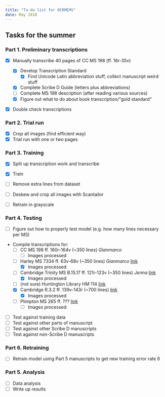 ```yaml
---
title: "To-do list for OCRMEMS"
date: May 2018
---
```


## Tasks for the summer

### Part 1. Preliminary transcriptions

- [x] Manually transcribe 40 pages of CC MS 198 (ff. 16r-35v)

    - [x] Develop Transcription Standard
        - [x] Find Unicode Latin abbreviation stuff, collect manuscript weird stuff
    - [x] Complete Scribe D Guide (letters plus abbreviations)
    - [ ] Complete MS 198 description (after reading various sources)
    - [x] Figure out what to do about book transcription/"gold standard"

- [x] Double check transcriptions

### Part 2. Trial run

- [X] Crop all images (find efficient way)
- [x] Trial run with one or two pages

### Part 3. Training

- [x] Split up transcription work and transcribe
- [x] Train
- [ ] Remove extra lines from dataset
- [ ] Deskew and crop all images with Scantailor
- [ ] Retrain in grayscale


### Part 4. Testing

- [ ] Figure out how to properly test model (e.g. how many lines necessary per MS)
- Compile transcriptions for:
  - [ ] CC MS 198 ff. 160r-164v (~350 lines) *Gianmarco*
      - [ ] Images processed
  - [ ] Harley MS 7334 ff. 63v-68v (~350 lines) *Gianmarco* [link](http://www.bl.uk/manuscripts/Viewer.aspx?ref=harley_ms_7334_fs001r)
      - [x] Images processed
  - [ ] Cambridge Trinity MS B.15.17 ff. 121r-123v (~350 lines) *Jenna* [link](http://trin-sites-pub.trin.cam.ac.uk/james/viewpage.php?index=216)
      - [x] Images processed
  - [ ] (not sure) Huntington Library HM 114  [link](http://hdl.huntington.org/cdm/compoundobject/collection/p15150coll7/id/31197/rec/1)
  - [x] Cambridge R.3.2 ff. 139v-143r (~700 lines) [link](http://trin-sites-pub.trin.cam.ac.uk/manuscripts/R_3_2/manuscript.php?fullpage=1&startingpage=156)
      - [x] Images processed
  - [ ] Plimpton MS 265 ff. ??? [link](http://www.digital-scriptorium.org/xtf3/search?rmode=digscript;smode=basic;text=Plimpton%20MS%20265;docsPerPage=1;startDoc=1;fullview=yes)
      - [ ] Images processed
- [ ] Test against training data
- [ ] Test against other parts of manuscript
- [ ] Test against other Scribe D manuscripts
- [ ] Test against non-Scribe D manuscripts

### Part 6. Retraining

- [ ] Retrain model using Part 5 manuscripts to get new training error rate
ß
### Part 5. Analysis

- [ ] Data analysis
- [ ] Write up results
